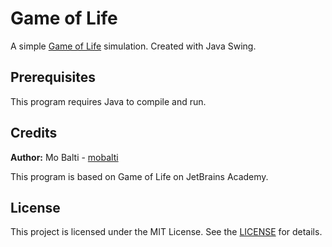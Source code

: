 # Game of Life
 A simple [Game of Life](https://en.wikipedia.org/wiki/Conway%27s_Game_of_Life ) simulation. Created with Java Swing.
 
 ## Prerequisites
This program requires Java to compile and run.

## Credits
**Author:** Mo Balti - [mobalti](https://github.com/mobalti)

This program is based on Game of Life on JetBrains Academy.

## License
This project is licensed under the MIT License. See the [LICENSE](https://github.com/mobalic/Game-of-Life/blob/main/LICENSE) for details.
